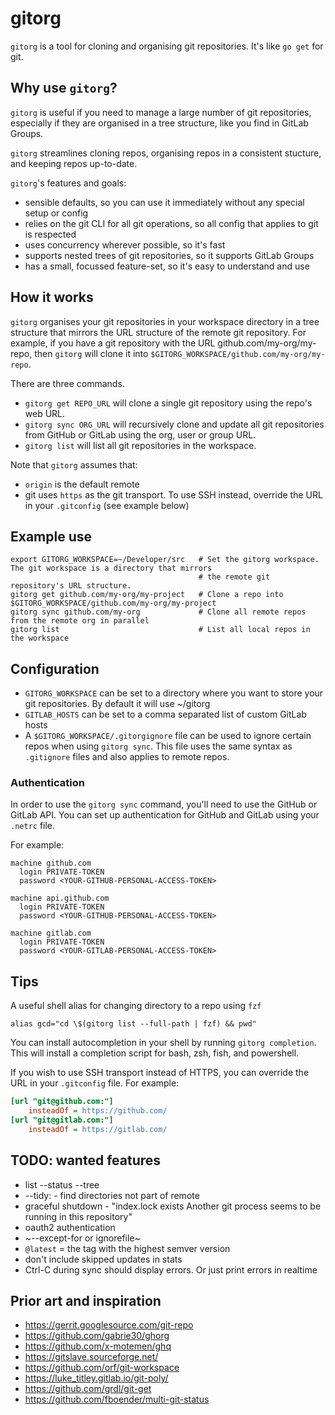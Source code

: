 # gitorg

`gitorg` is a tool for cloning and organising git repositories. It's like `go get` for git.


## Why use `gitorg`?

`gitorg` is useful if you need to manage a large number of git repositories, especially if they are organised in a tree structure, like you find in GitLab Groups.

`gitorg` streamlines cloning repos, organising repos in a consistent stucture, and keeping repos up-to-date.

`gitorg`'s features and goals:
  * sensible defaults, so you can use it immediately without any special setup or config
  * relies on the git CLI for all git operations, so all config that applies to git is respected
  * uses concurrency wherever possible, so it's fast
  * supports nested trees of git repositories, so it supports GitLab Groups
  * has a small, focussed feature-set, so it's easy to understand and use


## How it works

`gitorg` organises your git repositories in your workspace directory in a tree structure that mirrors the URL structure of the remote git repository. For example, if you have a git repository with the URL github.com/my-org/my-repo, then `gitorg` will clone it into `$GITORG_WORKSPACE/github.com/my-org/my-repo`.

There are three commands.
- `gitorg get REPO_URL` will clone a single git repository using the repo's web URL.
- `gitorg sync ORG_URL` will recursively clone and update all git repositories from GitHub or GitLab using the org, user or group URL.
- `gitorg list` will list all git repositories in the workspace.

Note that `gitorg` assumes that:
 - `origin` is the default remote
 - git uses `https` as the git transport. To use SSH instead, override the URL in your `.gitconfig` (see example below)


## Example use

```shell
export GITORG_WORKSPACE=~/Developer/src   # Set the gitorg workspace. The git workspace is a directory that mirrors
                                          # the remote git repository's URL structure.
gitorg get github.com/my-org/my-project   # Clone a repo into $GITORG_WORKSPACE/github.com/my-org/my-project
gitorg sync github.com/my-org             # Clone all remote repos from the remote org in parallel
gitorg list                               # List all local repos in the workspace
```


## Configuration

- `GITORG_WORKSPACE` can be set to a directory where you want to store your git repositories. By default it will use ~/gitorg
- `GITLAB_HOSTS` can be set to a comma separated list of custom GitLab hosts
- A `$GITORG_WORKSPACE/.gitorgignore` file can be used to ignore certain repos when using `gitorg sync`. This file uses the same syntax as `.gitignore` files and also applies to remote repos.

### Authentication

In order to use the `gitorg sync` command, you'll need to use the GitHub or GitLab API. You can set up authentication for GitHub and GitLab using your `.netrc` file.

For example:
```
machine github.com
  login PRIVATE-TOKEN
  password <YOUR-GITHUB-PERSONAL-ACCESS-TOKEN>

machine api.github.com
  login PRIVATE-TOKEN
  password <YOUR-GITHUB-PERSONAL-ACCESS-TOKEN>

machine gitlab.com
  login PRIVATE-TOKEN
  password <YOUR-GITLAB-PERSONAL-ACCESS-TOKEN>
```


## Tips

A useful shell alias for changing directory to a repo using `fzf`
```shell
alias gcd="cd \$(gitorg list --full-path | fzf) && pwd"
```

You can install autocompletion in your shell by running `gitorg completion`. This will install a completion script for bash, zsh, fish, and powershell.

If you wish to use SSH transport instead of HTTPS, you can override the URL in your `.gitconfig` file. For example:
```ini
[url "git@github.com:"]
	insteadOf = https://github.com/
[url "git@gitlab.com:"]
	insteadOf = https://gitlab.com/
```


## TODO: wanted features
 - list --status --tree
 - --tidy: - find directories not part of remote
 - graceful shutdown - "index.lock exists Another git process seems to be running in this repository"
 - oauth2 authentication
 - ~--except-for or ignorefile~
 - `@latest` = the tag with the highest semver version
 - don't include skipped updates in stats
 - Ctrl-C during sync should display errors. Or just print errors in realtime


## Prior art and inspiration
 - https://gerrit.googlesource.com/git-repo
 - https://github.com/gabrie30/ghorg
 - https://github.com/x-motemen/ghq
 - https://gitslave.sourceforge.net/
 - https://github.com/orf/git-workspace
 - https://luke_titley.gitlab.io/git-poly/
 - https://github.com/grdl/git-get
 - https://github.com/fboender/multi-git-status

